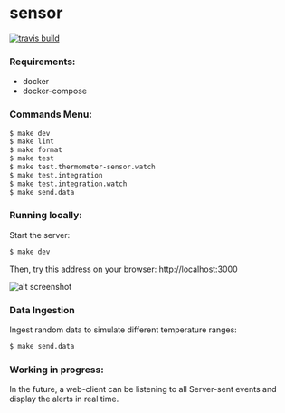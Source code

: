 # sensor

[![travis build](https://img.shields.io/travis/alabeduarte/sensor.svg)](https://travis-ci.org/alabeduarte/sensor)

### Requirements:

* docker
* docker-compose

### Commands Menu:

```sh
$ make dev
$ make lint
$ make format
$ make test
$ make test.thermometer-sensor.watch
$ make test.integration
$ make test.integration.watch
$ make send.data
```

### Running locally:

Start the server:

```sh
$ make dev
```

Then, try this address on your browser: http://localhost:3000

![alt screenshot](https://user-images.githubusercontent.com/418269/47964322-73582580-e08c-11e8-8226-34f14d159e81.png)

### Data Ingestion
Ingest random data to simulate different temperature ranges:

```sh
$ make send.data
```

### Working in progress:

In the future, a web-client can be listening to all Server-sent events and
display the alerts in real time.

